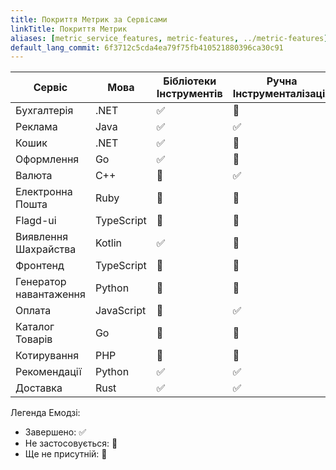 ```yaml
---
title: Покриття Метрик за Сервісами
linkTitle: Покриття Метрик
aliases: [metric_service_features, metric-features, ../metric-features]
default_lang_commit: 6f3712c5cda4ea79f75fb410521880396ca30c91
---
```


| Сервіс                 | Мова       | Бібліотеки Інструментів | Ручна Інструменталізація | Кілька Інструментів | Види | Користувацькі Атрибути | Виявлення Ресурсів | Екземпляри |
| ---------------------- | ---------- | ----------------------- | ------------------------ | ------------------- | ---- | ---------------------- | ------------------ | ---------- |
| Бухгалтерія            | .NET       | ✅                      | 🚧                       | 🚧                  | 🚧   | 🚧                     | 🚧                 | 🚧         |
| Реклама                | Java       | ✅                      | ✅                       | 🚧                  | 🚧   | ✅                     | ✅                 | ✅         |
| Кошик                  | .NET       | ✅                      | 🚧                       | 🚧                  | 🚧   | 🚧                     | 🚧                 | ✅         |
| Оформлення             | Go         | ✅                      | 🚧                       | 🚧                  | 🚧   | 🚧                     | 🚧                 | 🚧         |
| Валюта                 | C++        | 🔕                      | ✅                       | 🚧                  | 🚧   | 🚧                     | 🚧                 | 🚧         |
| Електронна Пошта       | Ruby       | 🚧                      | 🚧                       | 🚧                  | 🚧   | 🚧                     | 🚧                 | 🚧         |
| Flagd-ui               | TypeScript | 🚧                      | 🚧                       | 🚧                  | 🚧   | 🚧                     | 🚧                 | 🚧         |
| Виявлення Шахрайства   | Kotlin     | ✅                      | 🚧                       | 🚧                  | 🚧   | 🚧                     | ✅                 | 🚧         |
| Фронтенд               | TypeScript | 🚧                      | 🚧                       | 🚧                  | 🚧   | 🚧                     | 🚧                 | 🚧         |
| Генератор навантаження | Python     | 🚧                      | 🚧                       | 🚧                  | 🚧   | 🚧                     | 🚧                 | 🚧         |
| Оплата                 | JavaScript | 🚧                      | ✅                       | 🚧                  | 🚧   | 🚧                     | ✅                 | 🚧         |
| Каталог Товарів        | Go         | 🚧                      | 🚧                       | 🚧                  | 🚧   | 🚧                     | 🚧                 | 🚧         |
| Котирування            | PHP        | 🚧                      | 🚧                       | 🚧                  | 🚧   | 🚧                     | 🚧                 | 🚧         |
| Рекомендації           | Python     | ✅                      | ✅                       | 🚧                  | 🚧   | 🚧                     | 🚧                 | 🚧         |
| Доставка               | Rust       | ✅                      | ✅                       | 🚧                  | 🚧   | 🚧                     | ✅                 | 🚧         |

Легенда Емодзі:

- Завершено: ✅
- Не застосовується: 🔕
- Ще не присутній: 🚧
